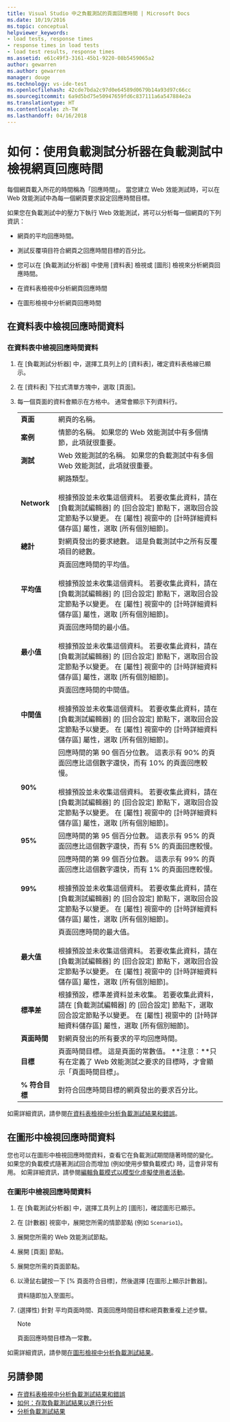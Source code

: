 ```yaml
---
title: Visual Studio 中之負載測試的頁面回應時間 | Microsoft Docs
ms.date: 10/19/2016
ms.topic: conceptual
helpviewer_keywords:
- load tests, response times
- response times in load tests
- load test results, response times
ms.assetid: e61c49f3-3161-45b1-9220-08b5459065a2
author: gewarren
ms.author: gewarren
manager: douge
ms.technology: vs-ide-test
ms.openlocfilehash: 42cde7bda2c97d0e64589d0679b14a93d97c66cc
ms.sourcegitcommit: 6a9d5bd75e50947659fd6c837111a6a547884e2a
ms.translationtype: HT
ms.contentlocale: zh-TW
ms.lasthandoff: 04/16/2018
---
```

# <a name="how-to-view-web-page-response-time-in-a-load-test-using-the-load-test-analyzer"></a>如何：使用負載測試分析器在負載測試中檢視網頁回應時間

每個網頁載入所花的時間稱為「回應時間」。 當您建立 Web 效能測試時，可以在 Web 效能測試中為每一個網頁要求設定回應時間目標。

如果您在負載測試中的壓力下執行 Web 效能測試，將可以分析每一個網頁的下列資訊：

-   網頁的平均回應時間。

-   測試反覆項目符合網頁之回應時間目標的百分比。

-   您可以在 [負載測試分析器] 中使用 [資料表] 檢視或 [圖形] 檢視來分析網頁回應時間。

-   在資料表檢視中分析網頁回應時間

-   在圖形檢視中分析網頁回應時間

## <a name="view-response-time-data-in-a-table"></a>在資料表中檢視回應時間資料

### <a name="to-view-response-time-data-in-a-table"></a>在資料表中檢視回應時間資料

1.  在 [負載測試分析器] 中，選擇工具列上的 [資料表]，確定資料表格線已顯示。

2.  在 [資料表] 下拉式清單方塊中，選取 [頁面]。

3.  每一個頁面的資料會顯示在方格中。 通常會顯示下列資料行。

    |||
    |-|-|
    |**頁面**|網頁的名稱。|
    |**案例**|情節的名稱。 如果您的 Web 效能測試中有多個情節，此項就很重要。|
    |**測試**|Web 效能測試的名稱。 如果您的負載測試中有多個 Web 效能測試，此項就很重要。|
    |**Network**|網路類型。<br /><br /> 根據預設並未收集這個資料。 若要收集此資料，請在 [負載測試編輯器] 的 [回合設定] 節點下，選取回合設定節點予以變更。 在 [屬性] 視窗中的 [計時詳細資料儲存區] 屬性，選取 [所有個別細節]。|
    |**總計**|對網頁發出的要求總數。 這是負載測試中之所有反覆項目的總數。|
    |**平均值**|頁面回應時間的平均值。<br /><br /> 根據預設並未收集這個資料。 若要收集此資料，請在 [負載測試編輯器] 的 [回合設定] 節點下，選取回合設定節點予以變更。 在 [屬性] 視窗中的 [計時詳細資料儲存區] 屬性，選取 [所有個別細節]。|
    |**最小值**|頁面回應時間的最小值。<br /><br /> 根據預設並未收集這個資料。 若要收集此資料，請在 [負載測試編輯器] 的 [回合設定] 節點下，選取回合設定節點予以變更。 在 [屬性] 視窗中的 [計時詳細資料儲存區] 屬性，選取 [所有個別細節]。|
    |**中間值**|頁面回應時間的中間值。<br /><br /> 根據預設並未收集這個資料。 若要收集此資料，請在 [負載測試編輯器] 的 [回合設定] 節點下，選取回合設定節點予以變更。 在 [屬性] 視窗中的 [計時詳細資料儲存區] 屬性，選取 [所有個別細節]。|
    |**90%**|回應時間的第 90 個百分位數。 這表示有 90% 的頁面回應比這個數字還快，而有 10% 的頁面回應較慢。<br /><br /> 根據預設並未收集這個資料。 若要收集此資料，請在 [負載測試編輯器] 的 [回合設定] 節點下，選取回合設定節點予以變更。 在 [屬性] 視窗中的 [計時詳細資料儲存區] 屬性，選取 [所有個別細節]。|
    |**95%**|回應時間的第 95 個百分位數。 這表示有 95% 的頁面回應比這個數字還快，而有 5% 的頁面回應較慢。|
    |**99%**|回應時間的第 99 個百分位數。 這表示有 99% 的頁面回應比這個數字還快，而有 1% 的頁面回應較慢。<br /><br /> 根據預設並未收集這個資料。 若要收集此資料，請在 [負載測試編輯器] 的 [回合設定] 節點下，選取回合設定節點予以變更。 在 [屬性] 視窗中的 [計時詳細資料儲存區] 屬性，選取 [所有個別細節]。|
    |**最大值**|頁面回應時間的最大值。<br /><br /> 根據預設並未收集這個資料。 若要收集此資料，請在 [負載測試編輯器] 的 [回合設定] 節點下，選取回合設定節點予以變更。 在 [屬性] 視窗中的 [計時詳細資料儲存區] 屬性，選取 [所有個別細節]。|
    |**標準差**|根據預設，標準差資料並未收集。 若要收集此資料，請在 [負載測試編輯器] 的 [回合設定] 節點下，選取回合設定節點予以變更。 在 [屬性] 視窗中的 [計時詳細資料儲存區] 屬性，選取 [所有個別細節]。|
    |**頁面時間**|對網頁發出的所有要求的平均回應時間。|
    |**目標**|頁面時間目標。 這是頁面的常數值。 **注意：**只有在定義了 Web 效能測試之要求的目標時，才會顯示「頁面時間目標」。|
    |**% 符合目標**|對符合回應時間目標的網頁發出的要求百分比。|

 如需詳細資訊，請參閱[在資料表檢視中分析負載測試結果和錯誤](../test/analyze-load-test-results-and-errors-in-the-tables-view.md)。

## <a name="view-response-time-data-in-a-graph"></a>在圖形中檢視回應時間資料

您也可以在圖形中檢視回應時間資料，查看它在負載測試期間隨著時間的變化。 如果您的負載模式隨著測試回合而增加 (例如使用步驟負載模式) 時，這會非常有用。 如需詳細資訊，請參閱[編輯負載模式以模型化虛擬使用者活動](../test/edit-load-patterns-to-model-virtual-user-activities.md)。

### <a name="to-view-response-time-data-in-a-graph"></a>在圖形中檢視回應時間資料

1.  在 [負載測試分析器] 中，選擇工具列上的 [圖形]，確認圖形已顯示。

2.  在 [計數器] 視窗中，展開您所需的情節節點 (例如 `Scenario1`)。

3.  展開您所需的 Web 效能測試節點。

4.  展開 [頁面] 節點。

5.  展開您所需的頁面節點。

6.  以滑鼠右鍵按一下 [% 頁面符合目標]，然後選擇 [在圖形上顯示計數器]。

     資料隨即加入至圖形。

7.  (選擇性) 針對 平均頁面時間、頁面回應時間目標和總頁數重複上述步驟。

    > [!NOTE]
    > 頁面回應時間目標為一常數。

 如需詳細資訊，請參閱[在圖形檢視中分析負載測試結果](../test/analyze-load-test-results-in-the-graphs-view.md)。

## <a name="see-also"></a>另請參閱

- [在資料表檢視中分析負載測試結果和錯誤](../test/analyze-load-test-results-and-errors-in-the-tables-view.md)
- [如何：存取負載測試結果以進行分析](../test/how-to-access-load-test-results-for-analysis.md)
- [分析負載測試結果](../test/analyze-load-test-results-using-the-load-test-analyzer.md)